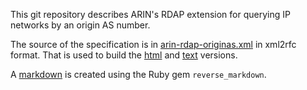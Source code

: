 This git repository describes ARIN's RDAP extension for querying IP networks
by an origin AS number.

The source of the specification is in [arin-rdap-originas.xml](arin-rdap-originas.xml) in
xml2rfc format. That is used to build the [html](https://raw.githubusercontent.com/arineng/draft-rdap-origin-as/master/arin-rdap-originas.html) and [text](https://raw.githubusercontent.com/arineng/draft-rdap-origin-as/master/arin-rdap-originas.txt)
versions.

A [markdown](arin-rdap-originas.md) is created using the Ruby gem `reverse_markdown`.

